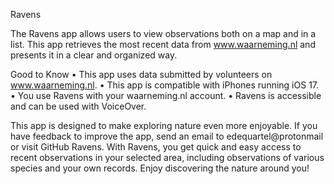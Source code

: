 Ravens

The Ravens app allows users to view observations both on a map and in a list. This app retrieves the most recent data from www.waarneming.nl and presents it in a clear and organized way.

Good to Know
	•	This app uses data submitted by volunteers on www.waarneming.nl.
	•	This app is compatible with iPhones running iOS 17.
	•	You use Ravens with your waarneming.nl account.
	•	Ravens is accessible and can be used with VoiceOver.

This app is designed to make exploring nature even more enjoyable. If you have feedback to improve the app, send an email to edequartel@protonmail or visit GitHub Ravens. With Ravens, you get quick and easy access to recent observations in your selected area, including observations of various species and your own records. Enjoy discovering the nature around you!
